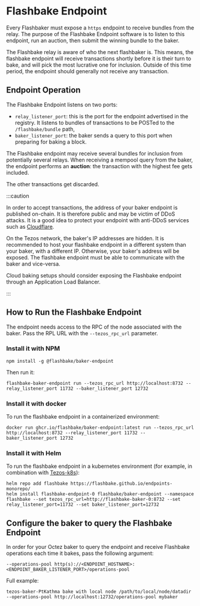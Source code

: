 # Flashbake Endpoint

Every Flashbaker must expose a `https` endpoint to receive bundles from the relay. The purpose of the Flashbake Endpoint software is to listen to this endpoint, run an auction, then submit the winning bundle to the baker.

The Flashbake relay is aware of who the next flashbaker is. This means, the flashbake endpoint will receive transactions shortly before it is their turn to bake, and will pick the most lucrative one for inclusion. Outside of this time period, the endpoint should generally not receive any transaction.

## Endpoint Operation

The Flashbake Endpoint listens on two ports:

* `relay_listener_port`: this is the port for the endpoint advertised in the registry. It listens to bundles of transactions to be POSTed to the `/flashbake/bundle` path,
* `baker_listener_port`: the baker sends a query to this port when preparing for baking a block.

The Flashbake endpoint may receive several bundles for inclusion from potentially several relays. When receiving a mempool query from the baker, the endpoint performs an **auction**: the transaction with the highest fee gets included.

The other transactions get discarded.

:::caution

In order to accept transactions, the address of your baker endpoint is published on-chain. It is therefore public and may be victim of DDoS attacks. It is a good idea to protect your endpoint with anti-DDoS services such as [Cloudflare](https://cloudflare.com).

On the Tezos network, the baker's IP addresses are hidden. It is recommended to host your flashbake endpoint in a different system than your baker, with a different IP. Otherwise, your baker's address will be exposed. The flashbake endpoint must be able to communicate with the baker and vice-versa.

Cloud baking setups should consider exposing the Flashbake endpoint through an Application Load Balancer.

:::

## How to Run the Flashbake Endpoint

The endpoint needs access to the RPC of the node associated with the baker. Pass the RPL URL with the `--tezos_rpc_url` parameter.

### Install it with NPM

```
npm install -g @flashbake/baker-endpoint
```

Then run it:

```
flashbake-baker-endpoint run --tezos_rpc_url http://localhost:8732 --relay_listener_port 11732 --baker_listener_port 12732
```

### Install it with docker

To run the flashbake endpoint in a containerized environment:

```
docker run ghcr.io/flashbake/baker-endpoint:latest run --tezos_rpc_url http://localhost:8732 --relay_listener_port 11732 --baker_listener_port 12732
```

### Install it with Helm

To run the flashbake endpoint in a kubernetes environment (for example, in combination with [Tezos-k8s](https://tezos-k8s.xyz)):
```
helm repo add flashbake https://flashbake.github.io/endpoints-monorepo/
helm install flashbake-endpoint-0 flashbake/baker-endpoint --namespace flashbake --set tezos_rpc_url=http://flashbake-baker-0:8732 --set relay_listener_port=11732 --set baker_listener_port=12732
```

## Configure the baker to query the Flashbake Endpoint

In order for your Octez baker to query the endpoint and receive Flashbake operations each time it bakes, pass the following argument:

```
--operations-pool http(s)://<ENDPOINT_HOSTNAME>:<ENDPOINT_BAKER_LISTENER_PORT>/operations-pool
```

Full example:

```
tezos-baker-PtKathma bake with local node /path/to/local/node/datadir --operations-pool http://localhost:12732/operations-pool mybaker
```
